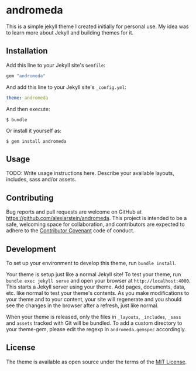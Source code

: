 # andromeda

This is a simple jekyll theme I created initially for personal use. My idea was to learn more about Jekyll and building themes for it.

## Installation

Add this line to your Jekyll site's `Gemfile`:

```ruby
gem "andromeda"
```

And add this line to your Jekyll site's `_config.yml`:

```yaml
theme: andromeda
```

And then execute:

    $ bundle

Or install it yourself as:

    $ gem install andromeda

## Usage

TODO: Write usage instructions here. Describe your available layouts, includes, sass and/or assets.

## Contributing

Bug reports and pull requests are welcome on GitHub at https://github.com/alexiarstein/andromeda.
 This project is intended to be a safe, welcoming space for collaboration, and contributors are expected to adhere to the [Contributor Covenant](https://www.contributor-covenant.org/) code of conduct.

## Development

To set up your environment to develop this theme, run `bundle install`.

Your theme is setup just like a normal Jekyll site! To test your theme, run `bundle exec jekyll serve` and open your browser at `http://localhost:4000`. This starts a Jekyll server using your theme. Add pages, documents, data, etc. like normal to test your theme's contents. As you make modifications to your theme and to your content, your site will regenerate and you should see the changes in the browser after a refresh, just like normal.

When your theme is released, only the files in `_layouts`, `_includes`, `_sass` and `assets` tracked with Git will be bundled.
To add a custom directory to your theme-gem, please edit the regexp in `andromeda.gemspec` accordingly.

## License

The theme is available as open source under the terms of the [MIT License](https://opensource.org/licenses/MIT).

